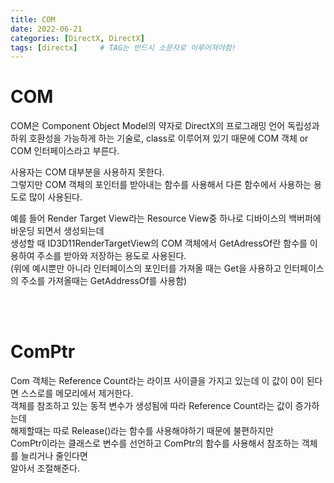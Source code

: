 ```yaml
---
title: COM
date: 2022-06-21
categories: [DirectX, DirectX]
tags: [directx]		# TAG는 반드시 소문자로 이루어져야함!
---
```


COM
=============
COM은 Component Object Model의 약자로 DirectX의 프로그래밍 언어 독립성과  
하위 호환성을 가능하게 하는 기술로, class로 이루어져 있기 때문에 COM 객체 or COM 인터페이스라고 부른다.  
  
사용자는 COM 대부분을 사용하지 못한다.  
그렇지만 COM 객체의 포인터를 받아내는 함수를 사용해서 다른 함수에서 사용하는 용도로 많이 사용된다.  

예를 들어 Render Target View라는 Resource View중 하나로 디바이스의 백버퍼에 바운딩 되면서 생성되는데  
생성할 때 ID3D11RenderTargetView의 COM 객체에서 GetAdressOf란 함수를 이용하여 주소를 받아와 저장하는 용도로 사용된다.  
(위에 예시뿐만 아니라 인터페이스의 포인터를 가져올 때는 Get을 사용하고 인터페이스의 주소를 가져올때는 GetAddressOf를 사용함)  

<br><br>

ComPtr
====================
Com 객체는 Reference Count라는 라이프 사이클을 가지고 있는데 이 값이 0이 된다면 스스로를 메모리에서 제거한다.  
객체를 참조하고 있는 동적 변수가 생성됨에 따라 Reference Count라는 값이 증가하는데  
해제할때는 따로 Release()라는 함수를 사용해야하기 때문에 불편하지만  
ComPtr이라는 클래스로 변수를 선언하고 ComPtr의 함수를 사용해서 참조하는 객체를 늘리거나 줄인다면  
알아서 조절해준다.  
